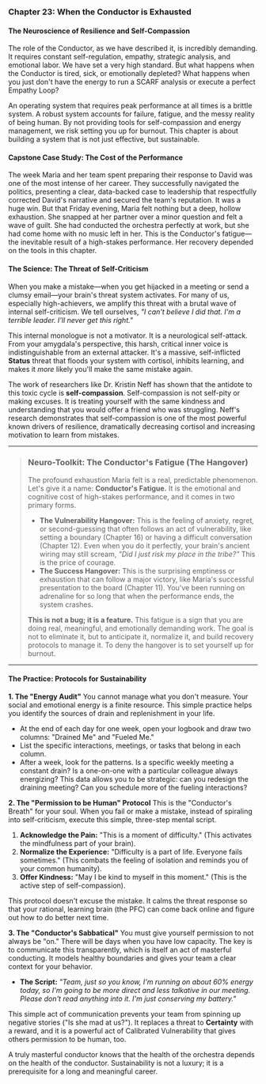 ### **Chapter 23: When the Conductor is Exhausted**
#### The Neuroscience of Resilience and Self-Compassion

The role of the Conductor, as we have described it, is incredibly demanding. It requires constant self-regulation, empathy, strategic analysis, and emotional labor. We have set a very high standard. But what happens when the Conductor is tired, sick, or emotionally depleted? What happens when you just don't have the energy to run a SCARF analysis or execute a perfect Empathy Loop?

An operating system that requires peak performance at all times is a brittle system. A robust system accounts for failure, fatigue, and the messy reality of being human. By not providing tools for self-compassion and energy management, we risk setting you up for burnout. This chapter is about building a system that is not just effective, but sustainable.

#### **Capstone Case Study: The Cost of the Performance**
The week Maria and her team spent preparing their response to David was one of the most intense of her career. They successfully navigated the politics, presenting a clear, data-backed case to leadership that respectfully corrected David's narrative and secured the team's reputation. It was a huge win. But that Friday evening, Maria felt nothing but a deep, hollow exhaustion. She snapped at her partner over a minor question and felt a wave of guilt. She had conducted the orchestra perfectly at work, but she had come home with no music left in her. This is the Conductor's fatigue—the inevitable result of a high-stakes performance. Her recovery depended on the tools in this chapter.

#### **The Science: The Threat of Self-Criticism**

When you make a mistake—when you get hijacked in a meeting or send a clumsy email—your brain's threat system activates. For many of us, especially high-achievers, we amplify this threat with a brutal wave of internal self-criticism. We tell ourselves, *"I can't believe I did that. I'm a terrible leader. I'll never get this right."*

This internal monologue is not a motivator. It is a neurological self-attack. From your amygdala's perspective, this harsh, critical inner voice is indistinguishable from an external attacker. It's a massive, self-inflicted **Status** threat that floods your system with cortisol, inhibits learning, and makes it *more* likely you'll make the same mistake again.

The work of researchers like Dr. Kristin Neff has shown that the antidote to this toxic cycle is **self-compassion**. Self-compassion is not self-pity or making excuses. It is treating yourself with the same kindness and understanding that you would offer a friend who was struggling. Neff's research demonstrates that self-compassion is one of the most powerful known drivers of resilience, dramatically decreasing cortisol and increasing motivation to learn from mistakes.

---
> ### **Neuro-Toolkit: The Conductor's Fatigue (The Hangover)**
>
> The profound exhaustion Maria felt is a real, predictable phenomenon. Let's give it a name: **Conductor's Fatigue.** It is the emotional and cognitive cost of high-stakes performance, and it comes in two primary forms.
>
> *   **The Vulnerability Hangover:** This is the feeling of anxiety, regret, or second-guessing that often follows an act of vulnerability, like setting a boundary (Chapter 16) or having a difficult conversation (Chapter 12). Even when you do it perfectly, your brain's ancient wiring may still scream, *"Did I just risk my place in the tribe?"* This is the price of courage.
> *   **The Success Hangover:** This is the surprising emptiness or exhaustion that can follow a major victory, like Maria's successful presentation to the board (Chapter 11). You've been running on adrenaline for so long that when the performance ends, the system crashes.
>
> **This is not a bug; it is a feature.** This fatigue is a sign that you are doing real, meaningful, and emotionally demanding work. The goal is not to eliminate it, but to anticipate it, normalize it, and build recovery protocols to manage it. To deny the hangover is to set yourself up for burnout.
---

#### **The Practice: Protocols for Sustainability**

**1. The "Energy Audit"**
You cannot manage what you don't measure. Your social and emotional energy is a finite resource. This simple practice helps you identify the sources of drain and replenishment in your life.
*   At the end of each day for one week, open your logbook and draw two columns: "Drained Me" and "Fueled Me."
*   List the specific interactions, meetings, or tasks that belong in each column.
*   After a week, look for the patterns. Is a specific weekly meeting a constant drain? Is a one-on-one with a particular colleague always energizing? This data allows you to be strategic: can you redesign the draining meeting? Can you schedule more of the fueling interactions?

**2. The "Permission to be Human" Protocol**
This is the "Conductor's Breath" for your soul. When you fail or make a mistake, instead of spiraling into self-criticism, execute this simple, three-step mental script.
1.  **Acknowledge the Pain:** "This is a moment of difficulty." (This activates the mindfulness part of your brain).
2.  **Normalize the Experience:** "Difficulty is a part of life. Everyone fails sometimes." (This combats the feeling of isolation and reminds you of your common humanity).
3.  **Offer Kindness:** "May I be kind to myself in this moment." (This is the active step of self-compassion).

This protocol doesn't excuse the mistake. It calms the threat response so that your rational, learning brain (the PFC) can come back online and figure out how to do better next time.

**3. The "Conductor's Sabbatical"**
You must give yourself permission to not always be "on." There will be days when you have low capacity. The key is to communicate this transparently, which is itself an act of masterful conducting. It models healthy boundaries and gives your team a clear context for your behavior.
*   **The Script:** *"Team, just so you know, I'm running on about 60% energy today, so I'm going to be more direct and less talkative in our meeting. Please don't read anything into it. I'm just conserving my battery."*

This simple act of communication prevents your team from spinning up negative stories ("Is she mad at us?"). It replaces a threat to **Certainty** with a reward, and it is a powerful act of Calibrated Vulnerability that gives others permission to be human, too.

A truly masterful conductor knows that the health of the orchestra depends on the health of the conductor. Sustainability is not a luxury; it is a prerequisite for a long and meaningful career.
      